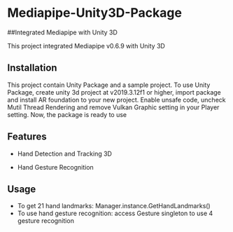 # Mediapipe-Unity3D-Package
##Integrated Mediapipe with Unity 3D

This project integrated Mediapipe v0.6.9 with Unity 3D

## Installation
This project contain Unity Package and a sample project.
To use Unity Package, create unity 3d project at v2019.3.12f1 or higher, import package and install AR foundation to your new project.
Enable unsafe code, uncheck Mutil Thread Rendering and remove Vulkan Graphic setting in your Player setting. 
Now, the package is ready to use

## Features

- Hand Detection and Tracking 3D

- Hand Gesture Recognition

## Usage
- To get 21 hand landmarks: Manager.instance.GetHandLandmarks() 
- To use hand gesture recognition: access Gesture singleton to use 4 gesture recognition 